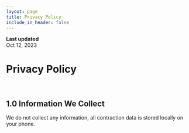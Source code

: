 ```yaml
---
layout: page
title: Privacy Policy
include_in_header: false
---
```


**Last updated**  
Oct 12, 2023

# Privacy Policy

<br>

## 1.0 Information We Collect
We do not collect any information, all contraction data is stored locally on your phone.